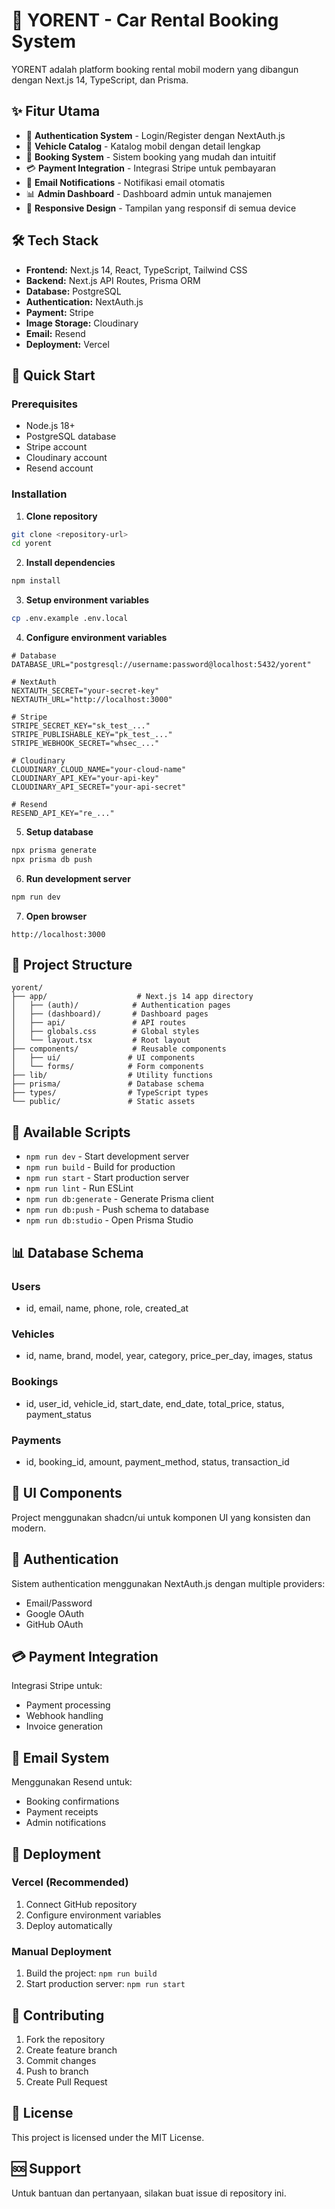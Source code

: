 # 🚗 YORENT - Car Rental Booking System

YORENT adalah platform booking rental mobil modern yang dibangun dengan Next.js 14, TypeScript, dan Prisma.

## ✨ Fitur Utama

- 🔐 **Authentication System** - Login/Register dengan NextAuth.js
- 🚗 **Vehicle Catalog** - Katalog mobil dengan detail lengkap
- 📅 **Booking System** - Sistem booking yang mudah dan intuitif
- 💳 **Payment Integration** - Integrasi Stripe untuk pembayaran
- 📧 **Email Notifications** - Notifikasi email otomatis
- 📊 **Admin Dashboard** - Dashboard admin untuk manajemen
- 📱 **Responsive Design** - Tampilan yang responsif di semua device

## 🛠️ Tech Stack

- **Frontend:** Next.js 14, React, TypeScript, Tailwind CSS
- **Backend:** Next.js API Routes, Prisma ORM
- **Database:** PostgreSQL
- **Authentication:** NextAuth.js
- **Payment:** Stripe
- **Image Storage:** Cloudinary
- **Email:** Resend
- **Deployment:** Vercel

## 🚀 Quick Start

### Prerequisites
- Node.js 18+ 
- PostgreSQL database
- Stripe account
- Cloudinary account
- Resend account

### Installation

1. **Clone repository**
```bash
git clone <repository-url>
cd yorent
```

2. **Install dependencies**
```bash
npm install
```

3. **Setup environment variables**
```bash
cp .env.example .env.local
```

4. **Configure environment variables**
```env
# Database
DATABASE_URL="postgresql://username:password@localhost:5432/yorent"

# NextAuth
NEXTAUTH_SECRET="your-secret-key"
NEXTAUTH_URL="http://localhost:3000"

# Stripe
STRIPE_SECRET_KEY="sk_test_..."
STRIPE_PUBLISHABLE_KEY="pk_test_..."
STRIPE_WEBHOOK_SECRET="whsec_..."

# Cloudinary
CLOUDINARY_CLOUD_NAME="your-cloud-name"
CLOUDINARY_API_KEY="your-api-key"
CLOUDINARY_API_SECRET="your-api-secret"

# Resend
RESEND_API_KEY="re_..."
```

5. **Setup database**
```bash
npx prisma generate
npx prisma db push
```

6. **Run development server**
```bash
npm run dev
```

7. **Open browser**
```
http://localhost:3000
```

## 📁 Project Structure

```
yorent/
├── app/                    # Next.js 14 app directory
│   ├── (auth)/            # Authentication pages
│   ├── (dashboard)/       # Dashboard pages
│   ├── api/               # API routes
│   ├── globals.css        # Global styles
│   └── layout.tsx         # Root layout
├── components/            # Reusable components
│   ├── ui/               # UI components
│   └── forms/            # Form components
├── lib/                  # Utility functions
├── prisma/               # Database schema
├── types/                # TypeScript types
└── public/               # Static assets
```

## 🔧 Available Scripts

- `npm run dev` - Start development server
- `npm run build` - Build for production
- `npm run start` - Start production server
- `npm run lint` - Run ESLint
- `npm run db:generate` - Generate Prisma client
- `npm run db:push` - Push schema to database
- `npm run db:studio` - Open Prisma Studio

## 📊 Database Schema

### Users
- id, email, name, phone, role, created_at

### Vehicles  
- id, name, brand, model, year, category, price_per_day, images, status

### Bookings
- id, user_id, vehicle_id, start_date, end_date, total_price, status, payment_status

### Payments
- id, booking_id, amount, payment_method, status, transaction_id

## 🎨 UI Components

Project menggunakan shadcn/ui untuk komponen UI yang konsisten dan modern.

## 🔐 Authentication

Sistem authentication menggunakan NextAuth.js dengan multiple providers:
- Email/Password
- Google OAuth
- GitHub OAuth

## 💳 Payment Integration

Integrasi Stripe untuk:
- Payment processing
- Webhook handling
- Invoice generation

## 📧 Email System

Menggunakan Resend untuk:
- Booking confirmations
- Payment receipts
- Admin notifications

## 🚀 Deployment

### Vercel (Recommended)
1. Connect GitHub repository
2. Configure environment variables
3. Deploy automatically

### Manual Deployment
1. Build the project: `npm run build`
2. Start production server: `npm run start`

## 🤝 Contributing

1. Fork the repository
2. Create feature branch
3. Commit changes
4. Push to branch
5. Create Pull Request

## 📄 License

This project is licensed under the MIT License.

## 🆘 Support

Untuk bantuan dan pertanyaan, silakan buat issue di repository ini.

